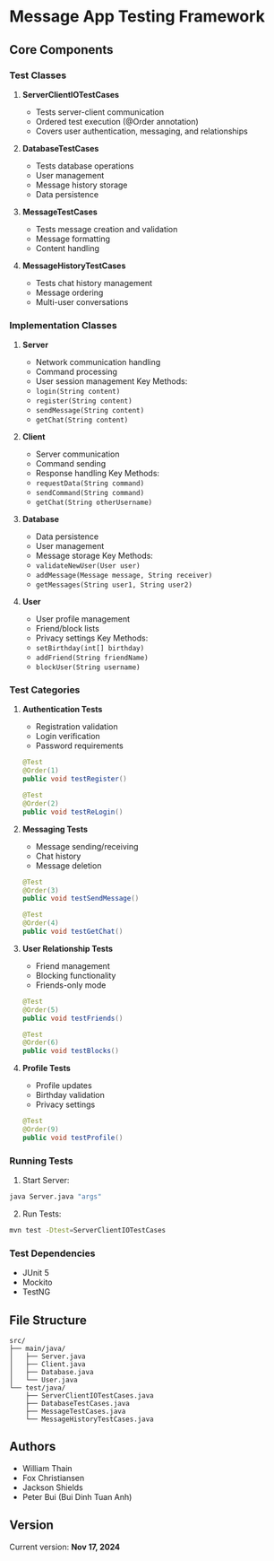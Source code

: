 # Message App Testing Framework

## Core Components

### Test Classes
1. **ServerClientIOTestCases**
   - Tests server-client communication
   - Ordered test execution (@Order annotation)
   - Covers user authentication, messaging, and relationships

2. **DatabaseTestCases**
   - Tests database operations
   - User management
   - Message history storage
   - Data persistence

3. **MessageTestCases**
   - Tests message creation and validation
   - Message formatting
   - Content handling

4. **MessageHistoryTestCases**
   - Tests chat history management
   - Message ordering
   - Multi-user conversations

### Implementation Classes

1. **Server**
   - Network communication handling
   - Command processing
   - User session management
   Key Methods:
   - `login(String content)`
   - `register(String content)`
   - `sendMessage(String content)`
   - `getChat(String content)`

2. **Client**
   - Server communication
   - Command sending
   - Response handling
   Key Methods:
   - `requestData(String command)`
   - `sendCommand(String command)`
   - `getChat(String otherUsername)`

3. **Database**
   - Data persistence
   - User management
   - Message storage
   Key Methods:
   - `validateNewUser(User user)`
   - `addMessage(Message message, String receiver)`
   - `getMessages(String user1, String user2)`

4. **User**
   - User profile management
   - Friend/block lists
   - Privacy settings
   Key Methods:
   - `setBirthday(int[] birthday)`
   - `addFriend(String friendName)`
   - `blockUser(String username)`

### Test Categories

1. **Authentication Tests**
   - Registration validation
   - Login verification
   - Password requirements
   ```java
   @Test
   @Order(1)
   public void testRegister()
   
   @Test
   @Order(2)
   public void testReLogin()
   ```

2. **Messaging Tests**
   - Message sending/receiving
   - Chat history
   - Message deletion
   ```java
   @Test
   @Order(3)
   public void testSendMessage()
   
   @Test
   @Order(4)
   public void testGetChat()
   ```

3. **User Relationship Tests**
   - Friend management
   - Blocking functionality
   - Friends-only mode
   ```java
   @Test
   @Order(5)
   public void testFriends()
   
   @Test
   @Order(6)
   public void testBlocks()
   ```

4. **Profile Tests**
   - Profile updates
   - Birthday validation
   - Privacy settings
   ```java
   @Test
   @Order(9)
   public void testProfile()
   ```

### Running Tests

1. Start Server:
```bash
java Server.java "args"
```

2. Run Tests:
```bash
mvn test -Dtest=ServerClientIOTestCases
```

### Test Dependencies
- JUnit 5
- Mockito
- TestNG

## File Structure
```
src/
├── main/java/
│   ├── Server.java
│   ├── Client.java
│   ├── Database.java
│   └── User.java
└── test/java/
    ├── ServerClientIOTestCases.java
    ├── DatabaseTestCases.java
    ├── MessageTestCases.java
    └── MessageHistoryTestCases.java
```

## Authors
- William Thain
- Fox Christiansen
- Jackson Shields
- Peter Bui (Bui Dinh Tuan Anh)

## Version
Current version: **Nov 17, 2024** 